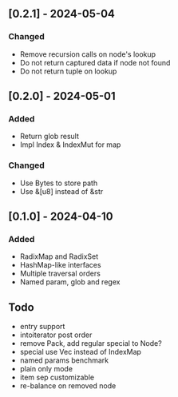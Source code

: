 ## [0.2.1] - 2024-05-04

### Changed

- Remove recursion calls on node's lookup
- Do not return captured data if node not found
- Do not return tuple on lookup

## [0.2.0] - 2024-05-01

### Added

- Return glob result
- Impl Index & IndexMut for map

### Changed

- Use Bytes to store path
- Use &[u8] instead of &str

## [0.1.0] - 2024-04-10

### Added

- RadixMap and RadixSet
- HashMap-like interfaces
- Multiple traversal orders
- Named param, glob and regex

## Todo

- entry support
- intoiterator post order
- remove Pack, add regular special to Node?
- special use Vec instead of IndexMap
- named params benchmark
- plain only mode
- item sep customizable
- re-balance on removed node
